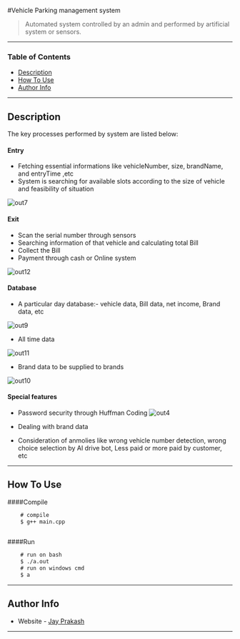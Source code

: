 #Vehicle Parking management system
>Automated system controlled by an admin and performed by artificial system or sensors.

---

### Table of Contents


- [Description](#description)
- [How To Use](#how-to-use)
- [Author Info](#author-info)

---


## Description
The key processes performed by system are listed below:


#### Entry

- Fetching essential informations like vehicleNumber, size, brandName, and entryTime ,etc
- System is searching for available slots according to the size of vehicle and feasibility of situation

![out7](https://user-images.githubusercontent.com/46133803/85057694-b530d380-b1be-11ea-8c59-b04ac90f5158.png)



#### Exit

- Scan the serial number through sensors
- Searching information of that vehicle and calculating total Bill
- Collect the Bill
- Payment through cash or Online system

![out12](https://user-images.githubusercontent.com/46133803/85057647-acd89880-b1be-11ea-86a1-d6640b32a8a8.png)

#### Database

- A particular day database:- vehicle data, Bill data, net income, Brand data, etc

![out9](https://user-images.githubusercontent.com/46133803/85057698-b6fa9700-b1be-11ea-9e3e-0150acbe83e6.png)


- All time data

![out11](https://user-images.githubusercontent.com/46133803/85057645-ac400200-b1be-11ea-8ef6-b686fb93f1eb.png)

- Brand data to be supplied to brands

![out10](https://user-images.githubusercontent.com/46133803/85057643-ab0ed500-b1be-11ea-800d-1e9c3d703a0e.png)


#### Special features

- Password security through Huffman Coding
![out4](https://user-images.githubusercontent.com/46133803/85057678-b3671000-b1be-11ea-8c45-1f3edc3689f6.png)

- Dealing with brand data
- Consideration of anmolies like wrong vehicle number detection, wrong choice selection by AI drive bot, Less paid or more paid by customer, etc

---

## How To Use

####Compile
```html
    # compile
    $ g++ main.cpp
     
```
####Run
```html
    # run on bash
    $ ./a.out 
    # run on windows cmd
    $ a 
```

---

## Author Info

- Website - [Jay Prakash](home.iitj.ac.in/~prakash.3)

---

